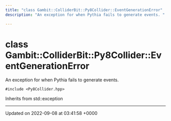 ```yaml
---
title: "class Gambit::ColliderBit::Py8Collider::EventGenerationError"
description: "An exception for when Pythia fails to generate events. "

---
```


# class Gambit::ColliderBit::Py8Collider::EventGenerationError



An exception for when Pythia fails to generate events. 


`#include <Py8Collider.hpp>`

Inherits from std::exception

-------------------------------

Updated on 2022-09-08 at 03:41:58 +0000